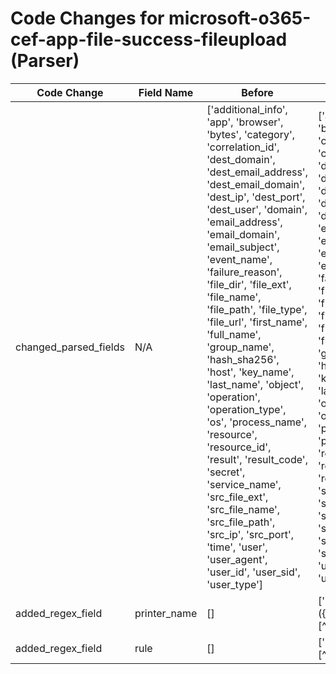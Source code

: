 # Code Changes for microsoft-o365-cef-app-file-success-fileupload (Parser)

| Code Change | Field Name | Before | After |
|-------------|------------|--------|-------|
| changed_parsed_fields | N/A | ['additional_info', 'app', 'browser', 'bytes', 'category', 'correlation_id', 'dest_domain', 'dest_email_address', 'dest_email_domain', 'dest_ip', 'dest_port', 'dest_user', 'domain', 'email_address', 'email_domain', 'email_subject', 'event_name', 'failure_reason', 'file_dir', 'file_ext', 'file_name', 'file_path', 'file_type', 'file_url', 'first_name', 'full_name', 'group_name', 'hash_sha256', 'host', 'key_name', 'last_name', 'object', 'operation', 'operation_type', 'os', 'process_name', 'resource', 'resource_id', 'result', 'result_code', 'secret', 'service_name', 'src_file_ext', 'src_file_name', 'src_file_path', 'src_ip', 'src_port', 'time', 'user', 'user_agent', 'user_id', 'user_sid', 'user_type'] | ['additional_info', 'app', 'browser', 'bytes', 'category', 'correlation_id', 'dest_domain', 'dest_email_address', 'dest_email_domain', 'dest_ip', 'dest_port', 'dest_user', 'domain', 'email_address', 'email_domain', 'email_subject', 'event_name', 'failure_reason', 'file_dir', 'file_ext', 'file_name', 'file_path', 'file_type', 'file_url', 'first_name', 'full_name', 'group_name', 'hash_sha256', 'host', 'key_name', 'last_name', 'object', 'operation', 'operation_type', 'os', 'printer_name', 'process_name', 'resource', 'resource_id', 'result', 'result_code', 'rule', 'secret', 'service_name', 'src_file_ext', 'src_file_name', 'src_file_path', 'src_ip', 'src_port', 'time', 'user', 'user_agent', 'user_id', 'user_sid', 'user_type'] |
| added_regex_field | printer_name | [] | ['"TargetPrinterName":"({printer_name}[^"]+)"'] |
| added_regex_field | rule | [] | ['"RuleName":"({rule}[^"]+)"'] |